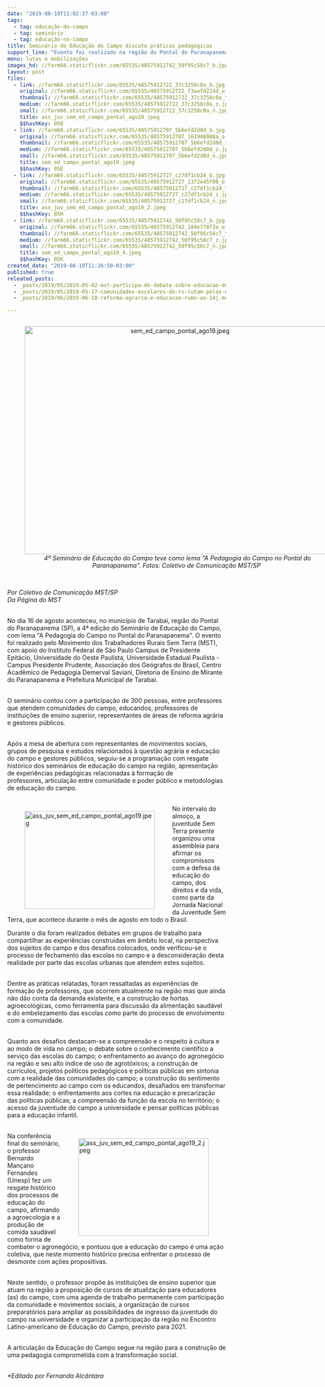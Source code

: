 ```yaml
---
date: "2019-08-19T11:02:37-03:00"
tags:
  - tag: educação-do-campo
  - tag: seminário
  - tag: educação-no-campo
title: Seminário de Educação do Campo discute práticas pedagógicas
support_line: "Evento foi realizado na região do Pontal do Paranapanema, no estado de São Paulo"
menu: lutas e mobilizações
images_hd: //farm66.staticflickr.com/65535/48575912742_50f95c58c7_b.jpg
layout: post
files:
  - link: //farm66.staticflickr.com/65535/48575912722_37c3258c0a_b.jpg
    original: //farm66.staticflickr.com/65535/48575912722_f3aafd224d_o.jpg
    thumbnail: //farm66.staticflickr.com/65535/48575912722_37c3258c0a_t.jpg
    medium: //farm66.staticflickr.com/65535/48575912722_37c3258c0a_z.jpg
    small: //farm66.staticflickr.com/65535/48575912722_37c3258c0a_n.jpg
    title: ass_juv_sem_ed_campo_pontal_ago19.jpeg
    $$hashKey: 05B
  - link: //farm66.staticflickr.com/65535/48575912707_5b6efd2d8d_b.jpg
    original: //farm66.staticflickr.com/65535/48575912707_161948088a_o.jpg
    thumbnail: //farm66.staticflickr.com/65535/48575912707_5b6efd2d8d_t.jpg
    medium: //farm66.staticflickr.com/65535/48575912707_5b6efd2d8d_z.jpg
    small: //farm66.staticflickr.com/65535/48575912707_5b6efd2d8d_n.jpg
    title: sem_ed_campo_pontal_ago19.jpeg
    $$hashKey: 05E
  - link: //farm66.staticflickr.com/65535/48575912727_c27df1cb24_b.jpg
    original: //farm66.staticflickr.com/65535/48575912727_1372e45f00_o.jpg
    thumbnail: //farm66.staticflickr.com/65535/48575912727_c27df1cb24_t.jpg
    medium: //farm66.staticflickr.com/65535/48575912727_c27df1cb24_z.jpg
    small: //farm66.staticflickr.com/65535/48575912727_c27df1cb24_n.jpg
    title: ass_juv_sem_ed_campo_pontal_ago19_2.jpeg
    $$hashKey: 05H
  - link: //farm66.staticflickr.com/65535/48575912742_50f95c58c7_b.jpg
    original: //farm66.staticflickr.com/65535/48575912742_184e778f2e_o.jpg
    thumbnail: //farm66.staticflickr.com/65535/48575912742_50f95c58c7_t.jpg
    medium: //farm66.staticflickr.com/65535/48575912742_50f95c58c7_z.jpg
    small: //farm66.staticflickr.com/65535/48575912742_50f95c58c7_n.jpg
    title: sem_ed_campo_pontal_ago19_4.jpeg
    $$hashKey: 05K
created_date: "2019-08-19T11:26:50-03:00"
published: true
releated_posts:
  - _posts/2019/05/2019-05-02-mst-participa-de-debate-sobre-educacao-do-campo-na-jura.md
  - _posts/2019/05/2019-05-17-comunidades-escolares-do-rs-lutam-pelas-escolas-no-campo.md
  - _posts/2019/06/2019-06-10-reforma-agraria-e-educacao-rumo-ao-14j.md

---
```

<div style="text-align:center">
<figure class="image" style="display:inline-block"><img alt="sem_ed_campo_pontal_ago19.jpeg" height="525" src="//farm66.staticflickr.com/65535/48575912707_5b6efd2d8d_b.jpg" width="700" />
<figcaption><em>&nbsp;4&ordm; Semin&aacute;rio de Educa&ccedil;&atilde;o do Campo teve como lema &quot;A Pedagogia do Campo no Pontal do Paranapanema&quot;. Fotos: Coletivo de Comunica&ccedil;&atilde;o MST/SP</em></figcaption>
</figure>
</div>

<p><br />
<em>Por Coletivo de Comunica&ccedil;&atilde;o MST/SP<br />
Da P&aacute;gina do MST</em></p>

<p><br />
No dia 16 de agosto aconteceu, no munic&iacute;pio de Tarabai, regi&atilde;o do Pontal do Paranapanema (SP), a 4&ordf; edi&ccedil;&atilde;o do Semin&aacute;rio de Educa&ccedil;&atilde;o do Campo, com lema &quot;A Pedagogia do Campo no Pontal do Paranapanema&quot;. O evento foi&nbsp;realizado pelo Movimento dos Trabalhadores Rurais Sem Terra (MST), com apoio do Instituto Federal de S&atilde;o Paulo Campus de Presidente Epit&aacute;cio, Universidade do Oeste Paulista, Universidade Estadual Paulista - Campus Presidente Prudente, Associa&ccedil;&atilde;o dos Ge&oacute;grafos do Brasil, Centro Acad&ecirc;mico de Pedagogia Demerval Saviani, Diretoria de Ensino de Mirante do Paranapanema e Prefeitura Municipal de Tarabai.&nbsp;<br />
&nbsp;</p>

<p>O semin&aacute;rio contou com a participa&ccedil;&atilde;o de 300 pessoas, entre professores que atendem comunidades do campo, educandos, professores de institui&ccedil;&otilde;es de ensino superior, representantes de &aacute;reas de reforma agr&aacute;ria e gestores p&uacute;blicos.<br />
&nbsp;</p>

<p>Ap&oacute;s a mesa de abertura com representantes de movimentos sociais, grupos de pesquisa e estudos relacionados &agrave; quest&atilde;o agr&aacute;ria e educa&ccedil;&atilde;o do campo e gestores p&uacute;blicos, seguiu-se a programa&ccedil;&atilde;o com resgate hist&oacute;rico dos semin&aacute;rios de educa&ccedil;&atilde;o do campo na regi&atilde;o, apresenta&ccedil;&atilde;o de experi&ecirc;ncias pedag&oacute;gicas relacionadas &agrave; forma&ccedil;&atilde;o de professores,&nbsp;articula&ccedil;&atilde;o entre comunidade e poder p&uacute;blico e metodologias de educa&ccedil;&atilde;o do campo.<br />
&nbsp;</p>

<figure class="image" style="float:left"><img alt="ass_juv_sem_ed_campo_pontal_ago19.jpeg" height="225" src="//farm66.staticflickr.com/65535/48575912722_37c3258c0a_b.jpg" width="300" />
<figcaption></figcaption>
</figure>

<p>No intervalo do almo&ccedil;o, a juventude Sem Terra presente organizou uma assembleia para afirmar os compromissos com a defesa da educa&ccedil;&atilde;o do campo, dos direitos e da vida, como parte da Jornada Nacional da Juventude Sem Terra, que acontece durante o m&ecirc;s de agosto em todo o Brasil.</p>

<p>Durante o dia foram realizados debates em grupos de trabalho para compartilhar as experi&ecirc;ncias constru&iacute;das em &acirc;mbito local, na perspectiva dos sujeitos do campo e dos desafios colocados, onde verificou-se o processo de fechamento das escolas no campo e a desconsidera&ccedil;&atilde;o desta realidade por parte das escolas urbanas que atendem estes sujeitos.</p>

<p><br />
Dentre as pr&aacute;ticas relatadas, foram ressaltadas as experi&ecirc;ncias de forma&ccedil;&atilde;o de professores, que ocorrem atualmente na regi&atilde;o mas que ainda n&atilde;o d&atilde;o conta da demanda existente, e a constru&ccedil;&atilde;o de hortas agroecol&oacute;gicas, como ferramenta para discuss&atilde;o da alimenta&ccedil;&atilde;o saud&aacute;vel e do embelezamento das escolas como parte do processo de envolvimento com a comunidade.<br />
&nbsp;</p>

<p>Quanto aos desafios destacam-se a compreens&atilde;o e o respeito &agrave; cultura e ao modo de vida no campo; o debate sobre o conhecimento cient&iacute;fico a servi&ccedil;o das escolas do campo; o enfrentamento ao avan&ccedil;o do agroneg&oacute;cio na regi&atilde;o e seu alto &iacute;ndice de uso de agrot&oacute;xicos; a constru&ccedil;&atilde;o de curr&iacute;culos, projetos pol&iacute;ticos pedag&oacute;gicos e pol&iacute;ticas p&uacute;blicas em sintonia com a realidade das comunidades do campo; a constru&ccedil;&atilde;o do sentimento de pertencimento ao campo com os educandos, desafiados em transformar essa realidade; o enfrentamento aos cortes na educa&ccedil;&atilde;o e precariza&ccedil;&atilde;o das pol&iacute;ticas p&uacute;blicas; a compreens&atilde;o da fun&ccedil;&atilde;o da escola no territ&oacute;rio; o acesso da juventude do campo a universidade e pensar pol&iacute;ticas p&uacute;blicas para a educa&ccedil;&atilde;o infantil.<br />
&nbsp;</p>

<figure class="image" style="float:right"><img alt="ass_juv_sem_ed_campo_pontal_ago19_2.jpeg" height="225" src="//farm66.staticflickr.com/65535/48575912727_c27df1cb24_b.jpg" width="300" />
<figcaption></figcaption>
</figure>

<p>Na confer&ecirc;ncia final do semin&aacute;rio, o professor Bernardo Man&ccedil;ano Fernandes (Unesp) fez um resgate hist&oacute;rico dos processos de educa&ccedil;&atilde;o do campo, afirmando a agroecologia e a produ&ccedil;&atilde;o de comida saud&aacute;vel como forma de combater o agroneg&oacute;cio, e pontuou que a educa&ccedil;&atilde;o do campo &eacute; uma a&ccedil;&atilde;o coletiva, que neste momento hist&oacute;rico precisa enfrentar o processo de desmonte com a&ccedil;&otilde;es propositivas.</p>

<p><br />
Neste sentido, o professor prop&otilde;e &agrave;s institui&ccedil;&otilde;es de ensino superior que atuam na regi&atilde;o a proposi&ccedil;&atilde;o de cursos de atualiza&ccedil;&atilde;o para educadores (as) do campo, com uma agenda de trabalho permanente com participa&ccedil;&atilde;o da comunidade e movimentos sociais, a organiza&ccedil;&atilde;o de cursos preparat&oacute;rios para ampliar as possibilidades de ingresso da juventude do campo na universidade e organizar a participa&ccedil;&atilde;o da regi&atilde;o no Encontro Latino-americano de Educa&ccedil;&atilde;o do Campo, previsto para 2021.<br />
&nbsp;</p>

<p>A articula&ccedil;&atilde;o da Educa&ccedil;&atilde;o do Campo segue na regi&atilde;o para a constru&ccedil;&atilde;o de uma pedagogia comprometida com a transforma&ccedil;&atilde;o social.</p>

<p><br />
<em>*Editado por Fernanda Alc&acirc;ntara</em></p>
